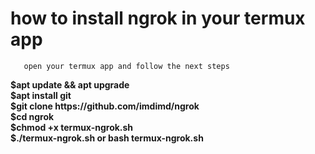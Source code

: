 <h1> how to install ngrok in your termux app</h1>


       open your termux app and follow the next steps


 <p><b> $apt update && apt upgrade<br>
  $apt install git<br>
  $git clone https://github.com/imdimd/ngrok<br>
  $cd ngrok<br>
  $chmod +x termux-ngrok.sh<br>
  $./termux-ngrok.sh or bash termux-ngrok.sh</b></p><br>

